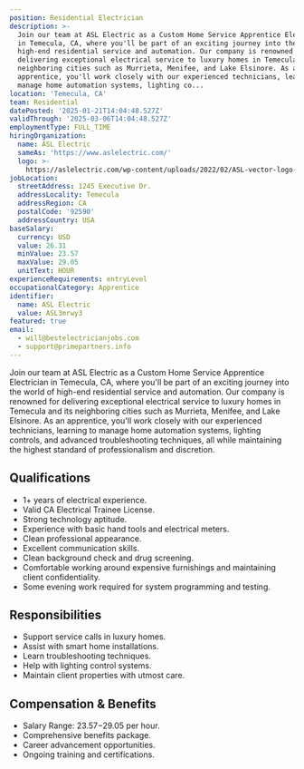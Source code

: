 ```yaml
---
position: Residential Electrician
description: >-
  Join our team at ASL Electric as a Custom Home Service Apprentice Electrician
  in Temecula, CA, where you'll be part of an exciting journey into the world of
  high-end residential service and automation. Our company is renowned for
  delivering exceptional electrical service to luxury homes in Temecula and its
  neighboring cities such as Murrieta, Menifee, and Lake Elsinore. As an
  apprentice, you'll work closely with our experienced technicians, learning to
  manage home automation systems, lighting co...
location: 'Temecula, CA'
team: Residential
datePosted: '2025-01-21T14:04:48.527Z'
validThrough: '2025-03-06T14:04:48.527Z'
employmentType: FULL_TIME
hiringOrganization:
  name: ASL Electric
  sameAs: 'https://www.aslelectric.com/'
  logo: >-
    https://aslelectric.com/wp-content/uploads/2022/02/ASL-vector-logo-1.png.webp
jobLocation:
  streetAddress: 1245 Executive Dr.
  addressLocality: Temecula
  addressRegion: CA
  postalCode: '92590'
  addressCountry: USA
baseSalary:
  currency: USD
  value: 26.31
  minValue: 23.57
  maxValue: 29.05
  unitText: HOUR
experienceRequirements: entryLevel
occupationalCategory: Apprentice
identifier:
  name: ASL Electric
  value: ASL3mrwy3
featured: true
email:
  - will@bestelectricianjobs.com
  - support@primepartners.info
---
```




Join our team at ASL Electric as a Custom Home Service Apprentice Electrician in Temecula, CA, where you'll be part of an exciting journey into the world of high-end residential service and automation. Our company is renowned for delivering exceptional electrical service to luxury homes in Temecula and its neighboring cities such as Murrieta, Menifee, and Lake Elsinore. As an apprentice, you'll work closely with our experienced technicians, learning to manage home automation systems, lighting controls, and advanced troubleshooting techniques, all while maintaining the highest standard of professionalism and discretion.

## Qualifications

- 1+ years of electrical experience.
- Valid CA Electrical Trainee License.
- Strong technology aptitude.
- Experience with basic hand tools and electrical meters.
- Clean professional appearance.
- Excellent communication skills.
- Clean background check and drug screening.
- Comfortable working around expensive furnishings and maintaining client confidentiality.
- Some evening work required for system programming and testing.

## Responsibilities

- Support service calls in luxury homes.
- Assist with smart home installations.
- Learn troubleshooting techniques.
- Help with lighting control systems.
- Maintain client properties with utmost care.

## Compensation & Benefits

- Salary Range: $23.57-$29.05 per hour.
- Comprehensive benefits package.
- Career advancement opportunities.
- Ongoing training and certifications.
